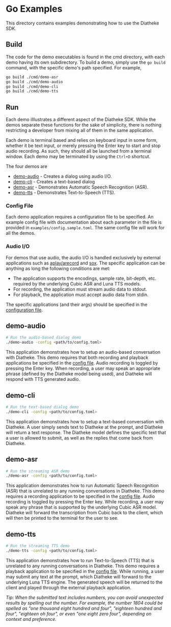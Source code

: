 # Go Examples

This directory contains examples demonstrating how to use the
Diatheke SDK.

## Build
The code for the demo executables is found in the cmd directory,
with each demo having its own subdirectory. To build a demo,
simply use the `go build` command, with the specific demo's path
specified. For example,

```bash
go build ./cmd/demo-asr
go build ./cmd/demo-audio
go build ./cmd/demo-cli
go build ./cmd/demo-tts
```

## Run

Each demo illlustrates a different aspect of the Diatheke SDK. While the
demos separate these functions for the sake of simplicity, there is nothing
restricting a developer from mixing all of them in the same application.

Each demo is terminal based and relies on keyboard input in some form,
whether it be text input, or merely pressing the Enter key to start and
stop audio recording. As such, they should all be launched from a terminal
window. Each demo may be terminated by using the `Ctrl+D` shortcut.

The four demos are
* [demo-audio](#demo-audio) - Creates a dialog using audio I/O.
* [demo-cli](#demo-cli) - Creates a text-based dialog
* [demo-asr](#demo-asr) - Demonstrates Automatic Speech Recognition (ASR).
* [demo-tts](#demo-tts) - Demonstrates Text-to-Speech (TTS).

### Config File
Each demo application requires a configuration file to be specified. 
An example config file with documentation about each parameter in the file
is provided in `examples/config.sample.toml`. The same config file will
work for all the demos.

### Audio I/O
For demos that use audio, the audio I/O is handled exclusively by 
external applications such as 
[aplay/arecord](https://linux.die.net/man/1/arecord) and
[sox](http://sox.sourceforge.net/). The specific application can be
anything as long the following conditions are met:
* The application supports the encodings, sample rate, bit-depth, etc. 
  required by the underlying Cubic ASR and Luna TTS models.
* For recording, the application must stream audio data to stdout.
* For playback, the application must accept audio data from stdin.

The specific applications (and their args) should be specified in 
the [configuration file](#config-file).

## demo-audio
```bash
# Run the audio-based dialog demo
./demo-audio -config <path/to/config.toml>
```

This application demonstrates how to setup an audio-based conversation with
Diatheke. This demo requires that both recording and playback applications
be specified in the [config file](#config-file). Audio recording is toggled
by pressing the Enter key. When recording, a user may speak an appropriate
phrase (defined by the Diatheke model being used), and Diatheke will respond
with TTS generated audio.

## demo-cli
```bash
# Run the text-based dialog demo
./demo-cli -config <path/to/config.toml>
```

This application demonstrates how to setup a text-based conversation with
Diatheke. A user simply sends text to Diatheke at the prompt, and Diatheke
will return a text response. The Diatheke model defines the specific text
that a user is allowed to submit, as well as the replies that come back
from Diatheke.

## demo-asr
```bash
# Run the streaming ASR demo
./demo-asr -config <path/to/config.toml>
```

This application demonstrates how to run Automatic Speech Recognition (ASR)
that is unrelated to any running conversations in Diatheke. This demo
requires a recording application to be specified in the
[config file](#config-file). Audio recording is toggled by pressing the
Enter key. While recording, a user may speak any phrase that is supported
by the underlying Cubic ASR model. Diatheke will forward the transcription
from Cubic back to the client, which will then be printed to the terminal
for the user to see.

## demo-tts
```bash
# Run the streaming TTS demo
./demo-tts -config <path/to/config.toml>
```
This application demonstrates how to run Text-to-Speech (TTS) that is
unrelated to any running conversations in Diatheke. This demo requires
a playback application to be specified in the [config file](#config-file).
While running, a user may submit any text at the prompt, which Diatheke
will forward to the underlying Luna TTS engine. The generated speech will
be returned to the client and played through the external playback
application.

*Tip: When the submitted text includes numbers, you can avoid 
unexpected results by spelling out the number. For example, the number
1804 could be spelled as "one thousand eight hundred and four",
"eighteen hundred and four", "eighteen oh four", or even "one eight zero
four", depending on context and preference.*
